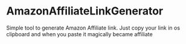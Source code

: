 # AmazonAffiliateLinkGenerator
Simple tool to generate Amazon Affiliate link. Just copy your link in os clipboard and when you paste it magically became affiliate
